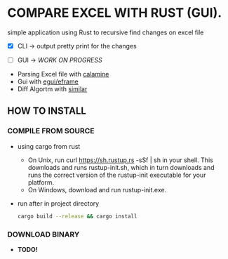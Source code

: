 # COMPARE EXCEL WITH RUST (GUI).
simple application using Rust to recursive find changes on excel file

- [x] CLI -> output pretty print for the changes
- [ ] GUI -> _WORK ON PROGRESS_


- Parsing Excel file with [calamine](https://docs.rs/calamine/latest/calamine/)
- Gui with [egui/eframe](https://docs.rs/egui/latest/egui/)
- Diff Algortm with [similar](https://docs.rs/similar/latest/similar/)

## HOW TO INSTALL
### COMPILE FROM SOURCE
- using cargo from rust
    - On Unix, run curl https://sh.rustup.rs -sSf | sh in your shell. This downloads and runs rustup-init.sh, which in turn downloads and runs the correct version of the rustup-init executable for your platform.
    - On Windows, download and run rustup-init.exe.


- run after in project directory
    ```bash
    cargo build --release && cargo install
    ```

### DOWNLOAD BINARY
- **TODO!**
